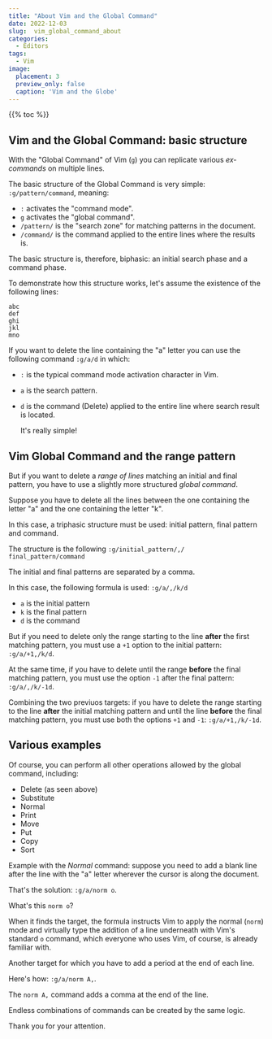 ```yaml
---
title: "About Vim and the Global Command"
date: 2022-12-03
slug:  vim_global_command_about
categories:
  - Editors
tags:
  - Vim
image:
  placement: 3
  preview_only: false 
  caption: 'Vim and the Globe'
---
```


{{% toc %}}

## Vim and the Global Command: basic structure

With the "Global Command" of Vim (`g`) you can replicate various
*ex-commands* on multiple lines.

The basic structure of the Global Command is very simple:
`:g/pattern/command`, meaning:

- `:` activates the "command mode".
- `g` activates the "global command".
- `/pattern/` is the "search zone" for matching patterns in the
  document.
- `/command/` is the command applied to the entire lines where the
  results is.

The basic structure is, therefore, biphasic: an initial search phase and
a command phase.

To demonstrate how this structure works,  let's assume the existence of the following
lines:

	abc
	def
	ghi
	jkl
	mno

If you want to delete the line containing the  "a" letter you can use the
following command 
`:g/a/d` in which:

- `:` is the typical command mode activation character in Vim.
- `a` is the search pattern.
- `d` is the command (Delete) applied to the entire line where search
  result is located.

  It's really simple!

## Vim Global Command and the range pattern

But if you want to delete a *range of lines* matching an initial and
final pattern, you have to use a slightly more structured *global
command*.

Suppose you have to delete all the lines between the one containing the
letter "a" and the one containing the letter "k".

In this case, a triphasic structure must be used: initial pattern, final
pattern and command.

The structure is the following
`:g/initial_pattern/,/ final_pattern/command`

The initial and final patterns are separated by a comma.

In this case, the following formula is used:
`:g/a/,/k/d`

- `a` is the initial pattern
- `k` is the final pattern
- `d` is the command

But if you need to delete only the range starting to the line **after**
the first matching pattern, you must use a `+1` option to the initial
pattern:
`:g/a/+1,/k/d`.

At the same time, if you have to delete until the range **before** the
final matching pattern, you must use the option `-1` after the final
pattern:
`:g/a/,/k/-1d`.

Combining the two previuos targets: if you have to delete the range
starting to the line **after** the initial matching pattern and until
the line **before** the final matching pattern, you must use both the
options `+1` and `-1`:
`:g/a/+1,/k/-1d`.

## Various examples

Of course, you can perform all other operations allowed by the global
command, including:

- Delete (as seen above)
- Substitute
- Normal
- Print
- Move
- Put
- Copy
- Sort

Example with the *Normal* command: suppose you need to add a blank line
after the line with the "a" letter wherever the cursor is along the
document.

That's the solution:
`:g/a/norm o`.

What's this `norm o`?

When it finds the target, the formula instructs Vim to apply the normal
(`norm`) mode and virtually type the addition of a line underneath with
Vim's standard `o` command, which everyone who uses Vim, of course, is
already familiar with.

Another target for which you have to add a period at the end of each
line.

Here's how:
`:g/a/norm A,`.

The `norm A,` command adds a comma at the end of the line.

Endless combinations of commands can be created by the same logic.

Thank you for your attention.

